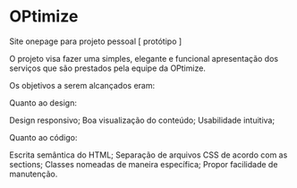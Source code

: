 # OPtimize
Site onepage para projeto pessoal [ protótipo ]

O projeto visa fazer uma simples, elegante e funcional apresentação dos serviços que são prestados pela equipe da OPtimize. 

Os objetivos a serem alcançados eram:

Quanto ao design:

Design responsivo;
Boa visualização do conteúdo;
Usabilidade intuitiva;

Quanto ao código:

Escrita semântica do HTML;
Separação de arquivos CSS de acordo com as sections;
Classes nomeadas de maneira específica;
Propor facilidade de manutenção.

